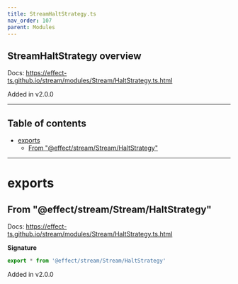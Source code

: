 ```yaml
---
title: StreamHaltStrategy.ts
nav_order: 107
parent: Modules
---
```


## StreamHaltStrategy overview

Docs: https://effect-ts.github.io/stream/modules/Stream/HaltStrategy.ts.html

Added in v2.0.0

---

<h2 class="text-delta">Table of contents</h2>

- [exports](#exports)
  - [From "@effect/stream/Stream/HaltStrategy"](#from-effectstreamstreamhaltstrategy)

---

# exports

## From "@effect/stream/Stream/HaltStrategy"

Docs: https://effect-ts.github.io/stream/modules/Stream/HaltStrategy.ts.html

**Signature**

```ts
export * from '@effect/stream/Stream/HaltStrategy'
```

Added in v2.0.0
